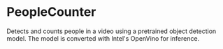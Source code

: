 # PeopleCounter
Detects and counts people in a video using a pretrained object detection model. The model is converted with Intel's OpenVino for inference.
